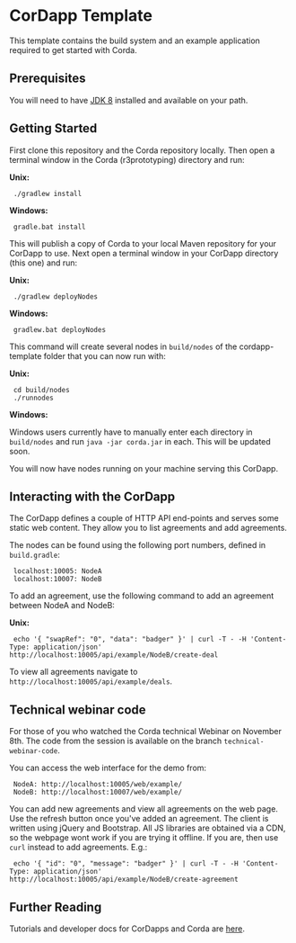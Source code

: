 # CorDapp Template 

This template contains the build system and an example application required to get started with Corda.

## Prerequisites

You will need to have [JDK 8](http://www.oracle.com/technetwork/java/javase/downloads/jdk8-downloads-2133151.html) 
installed and available on your path.

## Getting Started

First clone this repository and the Corda repository locally. Then open a terminal window in the Corda (r3prototyping) directory and run:
 
**Unix:** 

     ./gradlew install
     
**Windows:**

     gradle.bat install
     
This will publish a copy of Corda to your local Maven repository for your CorDapp to use. Next open a terminal window
in your CorDapp directory (this one) and run:

**Unix:**

     ./gradlew deployNodes
     
**Windows:**

     gradlew.bat deployNodes
     
This command will create several nodes in `build/nodes` of the cordapp-template folder that you can now run with:

**Unix:**

     cd build/nodes
     ./runnodes

**Windows:**

Windows users currently have to manually enter each directory in `build/nodes` and run `java -jar corda.jar` in each.
This will be updated soon.

You will now have nodes running on your machine serving this CorDapp. 

## Interacting with the CorDapp

The CorDapp defines a couple of HTTP API end-points and serves some static web content. They allow you to list agreements and add agreements.

The nodes can be found using the following port numbers, defined in `build.gradle`:

     localhost:10005: NodeA
     localhost:10007: NodeB

To add an agreement, use the following command to add an agreement between NodeA and NodeB:

**Unix:**

     echo '{ "swapRef": "0", "data": "badger" }' | curl -T - -H 'Content-Type: application/json' http://localhost:10005/api/example/NodeB/create-deal

To view all agreements navigate to `http://localhost:10005/api/example/deals`.

## Technical webinar code

For those of you who watched the Corda technical Webinar on November 8th. The code from the session is available on the branch `technical-webinar-code`. 

You can access the web interface for the demo from:

     NodeA: http://localhost:10005/web/example/
     NodeB: http://localhost:10007/web/example/

You can add new agreements and view all agreements on the web page. Use the refresh button once you've added an agreement. The client is written using jQuery and Bootstrap. All JS libraries are obtained via a CDN, so the webpage wont work if you are trying it offline. If you are, then use `curl` instead to add agreements. E.g.:

     echo '{ "id": "0", "message": "badger" }' | curl -T - -H 'Content-Type: application/json' http://localhost:10005/api/example/NodeB/create-agreement

## Further Reading

Tutorials and developer docs for CorDapps and Corda are [here](https://docs.corda.r3cev.com/creating-a-cordapp.html).
